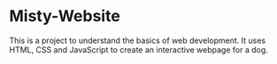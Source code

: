 # Misty-Website

This is a project to understand the basics of web development.  It uses HTML, CSS and JavaScript to create an interactive webpage for a dog.
